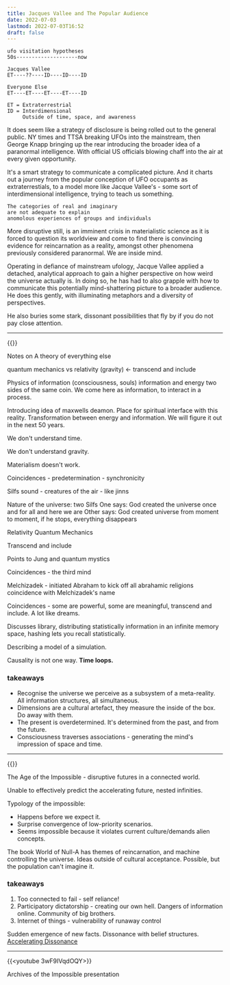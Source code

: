 ```yaml
---
title: Jacques Vallee and The Popular Audience
date: 2022-07-03
lastmod: 2022-07-03T16:52
draft: false
---
```


```
ufo visitation hypotheses
50s--------------------now

Jacques Vallee
ET----??----ID----ID----ID

Everyone Else
ET----ET----ET----ET----ID

ET = Extraterrestrial
ID = Interdimensional
     Outside of time, space, and awareness
```

It does seem like a strategy of disclosure is being rolled out to the general public.  NY times and TTSA breaking UFOs into the mainstream, then George Knapp bringing up the rear introducing the broader idea of a paranormal intelligence.  With official US officials blowing chaff into the air at every given opportunity.

It's a smart strategy to communicate a complicated picture.  And it charts out a journey from the popular conception of UFO occupants as extraterrestials,  to a model more like Jacque Vallee's - some sort of interdimensional intelligence, trying to teach us something.

```
The categories of real and imaginary
are not adequate to explain
anomolous experiences of groups and individuals
```

More disruptive still, is an imminent crisis in materialistic science as it is forced to question its worldview and come to find there is convincing evidence for reincarnation as a reality, amongst other phenomena previously considered paranormal.  We are inside mind.

Operating in defiance of mainstream ufology, Jacque Vallee applied a detached, analytical approach to gain a higher perspective on how weird the universe actually is.  In doing so, he has had to also grapple with how to communicate this potentially mind-shattering picture to a broader audience.  He does this gently, with illuminating metaphors and a diversity of perspectives.

He also buries some stark, dissonant possibilities that fly by if you do not pay close attention. 


--- 

{{<youtube S9pR0gfil_0>}}

Notes on A theory of everything else

quantum mechanics vs relativity (gravity) <- transcend and include

Physics of information (consciousness, souls)
information and energy two sides of the same coin.  We come here as information, to interact in a process.

Introducing idea of maxwells deamon.  Place for spiritual interface with this reality.  Transformation between energy and information.  We will 
 figure it out in the next 50 years.

We don't understand time.

We don't understand gravity.

Materialism doesn't work.

Coincidences - predetermination - synchronicity

Silfs sound - creatures of the air - like jinns

Nature of the universe:
two Silfs
One says:
	God created the universe once and for all and here we are
Other says:
	God created universe from moment to moment, if he stops, everything disappears

Relativity
Quantum Mechanics

Transcend and include

Points to Jung and quantum mystics

Coincidences - the third mind

Melchizadek - initiated Abraham to kick off all abrahamic religions
		coincidence with Melchizadek's name

Coincidences - some are powerful, some are meaningful, transcend and include.  A lot like dreams.

Discusses library, distributing statistically information in an infinite memory space, hashing lets you recall statistically.

Describing a model of a simulation.

Causality is not one way.  **Time loops.**

### takeaways
* Recognise the universe we perceive as a subsystem of a meta-reality. All information structures, all simultaneous.
* Dimensions are a cultural artefact, they measure the inside of the box.  Do away with them.
* The present is overdetermined.  It's determined from the past, and from the future.
* Consciousness traverses associations - generating the mind's impression of space and time.



---

{{<youtube lCeoNdajsTM>}}

The Age of the Impossible - disruptive futures in a connected world.

Unable to effectively predict the accelerating future, nested infinities.


Typology of the impossible:
- Happens before we expect it.
- Surprise convergence of low-priority scenarios.
- Seems impossible because it violates current culture/demands alien concepts. 


The book World of Null-A has themes of reincarnation, and machine controlling the universe.  Ideas outside of cultural acceptance. Possible, but the population can't imagine it.  


### takeaways
1. Too connected to fail - self reliance!
2. Participatory dictatorship - creating our own hell.  Dangers of information online. Community of big brothers.
3. Internet of things - vulnerability of runaway control

Sudden emergence of new facts.
Dissonance with belief structures. [Accelerating Dissonance](Accelerating%20Dissonance.md)

---

{{<youtube 3wF9IVqdOQY>}}

Archives of the Impossible presentation